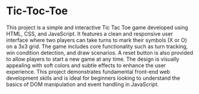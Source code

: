 # Tic-Toc-Toe
This project is a simple and interactive Tic Tac Toe game developed using HTML, CSS, and JavaScript. It features a clean and responsive user interface where two players can take turns to mark their symbols (X or O) on a 3x3 grid. The game includes core functionality such as turn tracking, win condition detection, and draw scenarios. A reset button is also provided to allow players to start a new game at any time. The design is visually appealing with soft colors and subtle effects to enhance the user experience. This project demonstrates fundamental front-end web development skills and is ideal for beginners looking to understand the basics of DOM manipulation and event handling in JavaScript.
